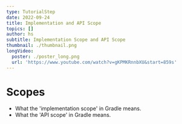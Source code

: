 ```yaml
---
type: TutorialStep
date: 2022-09-24
title: Implementation and API Scope
topics: []
author: hs
subtitle: Implementation Scope and API Scope
thumbnail: ./thumbnail.png
longVideo:
  poster: ./poster_long.png
  url: 'https://www.youtube.com/watch?v=gKPMKRnnbXU&start=859s'
---
```


# Scopes

* What the 'implementation scope' in Gradle means.
* What the 'API scope' in Gradle means.
